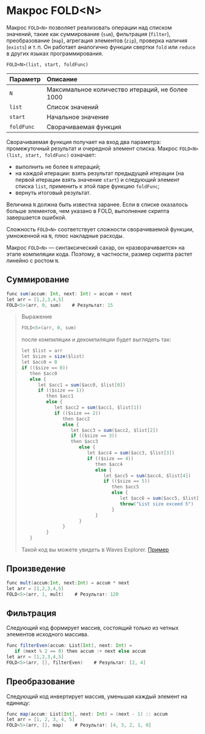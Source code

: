 # Макрос FOLD&lt;N&gt;

Макрос `FOLD<N>` позволяет реализовать операции над списком значений, такие как суммирование (`sum`), фильтрация (`filter`), преобразование (`map`), агрегация элементов (`zip`), проверка наличия (`exists`) и т.&thinsp;п. Он работает аналогично функции свертки `fold` или `reduce` в других языках программирования.

```
FOLD<N>(list, start, foldFunc)
```

| Параметр | Описание |
| :--- | :--- |
| `N` | Максимальное количество итераций, не более 1000 |
| `list` | Список значений |
| `start` | Начальное значение |
| `foldFunc` | Cворачиваемая функция |

Сворачиваемая функция получает на вход два параметра: промежуточный результат и очередной элемент списка. Макрос `FOLD<N>(list, start, foldFunc)` означает:

* выполнить не более `N` итераций;
* на каждой итерации: взять результат предыдущей итерации (на первой итерации взять значение `start`) и следующий элемент списка `list`, применить к этой паре функцию `foldFunc`;
* вернуть итоговый результат.

Величина `N` должна быть известна заранее. Если в списке оказалось больше элементов, чем указано в FOLD, выполнение скрипта завершается ошибкой.

Сложность `FOLD<N>` соответствует сложности сворачиваемой функции, умноженной на `N`, плюс накладные расходы.

Макрос `FOLD<N>` — синтаксический сахар, он «разворачивается» на этапе компиляции кода. Поэтому, в частности, размер скрипта растет линейно с ростом `N`.

## Суммирование

```scala
func sum(accum: Int, next: Int) = accum + next
let arr = [1,2,3,4,5]
FOLD<5>(arr, 0, sum)    # Результат: 15
```

> Выражение 
> 
> ```scala
> FOLD<5>(arr, 0, sum)
> ``` 
> 
> после компиляции и декомпиляции будет выглядеть так:
> 
> ```scala
> let $list = arr
> let $size = size($list)
> let $acc0 = 0
> if (($size == 0))
>    then $acc0
>    else {
>       let $acc1 = sum($acc0, $list[0])
>       if (($size == 1))
>          then $acc1
>          else {
>             let $acc2 = sum($acc1, $list[1])
>             if (($size == 2))
>                then $acc2
>                else {
>                   let $acc3 = sum($acc2, $list[2])
>                   if (($size == 3))
>                   then $acc3
>                      else {
>                         let $acc4 = sum($acc3, $list[3])
>                         if (($size == 4))
>                            then $acc4
>                            else {
>                               let $acc5 = sum($acc4, $list[4])
>                               if (($size == 5))
>                                  then $acc5
>                                  else {
>                                     let $acc6 = sum($acc5, $list[5])
>                                     throw("List size exceed 5")
>                                  }
>                            }
>                      }
>                }
>          }
>    }
> ```
> 
> Такой код вы можете увидеть в Waves Explorer. [Пример](https://testnet.wavesexplorer.com/tx/Cb2vQfkMXRXT94NwyutEz2CV8XFvrLUohMHXRKgRH3HM)

## Произведение

```scala
func mult(accum:Int, next:Int) = accum * next
let arr = [1,2,3,4,5]
FOLD<5>(arr, 1, mult)    # Результат: 120
```

## Фильтрация

Следующий код формирует массив, состоящий только из четных элементов исходного массива.

```scala
func filterEven(accum: List[Int], next: Int) =
   if (next % 2 == 0) then accum :+ next else accum
let arr = [1,2,3,4,5]
FOLD<5>(arr, [], filterEven)    # Результат: [2, 4]
```

## Преобразование

Следующий код инвертирует массив, уменьшая каждый элемент на единицу:

```scala
func map(accum: List[Int], next: Int) = (next - 1) :: accum
let arr = [1, 2, 3, 4, 5]
FOLD<5>(arr, [], map)    # Результат: [4, 3, 2, 1, 0]
```
